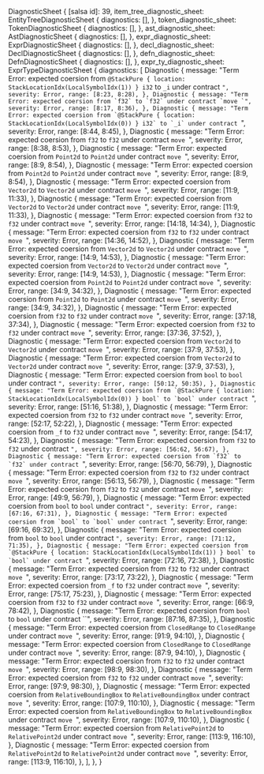 DiagnosticSheet {
    [salsa id]: 39,
    item_tree_diagnostic_sheet: EntityTreeDiagnosticSheet {
        diagnostics: [],
    },
    token_diagnostic_sheet: TokenDiagnosticSheet {
        diagnostics: [],
    },
    ast_diagnostic_sheet: AstDiagnosticSheet {
        diagnostics: [],
    },
    expr_diagnostic_sheet: ExprDiagnosticSheet {
        diagnostics: [],
    },
    decl_diagnostic_sheet: DeclDiagnosticSheet {
        diagnostics: [],
    },
    defn_diagnostic_sheet: DefnDiagnosticSheet {
        diagnostics: [],
    },
    expr_ty_diagnostic_sheet: ExprTypeDiagnosticSheet {
        diagnostics: [
            Diagnostic {
                message: "Term Error: expected coersion from `@StackPure { location: StackLocationIdx(LocalSymbolIdx(1)) } i32` to `_i` under contract ``",
                severity: Error,
                range: [8:23, 8:28),
            },
            Diagnostic {
                message: "Term Error: expected coersion from `f32` to `f32` under contract `move `",
                severity: Error,
                range: [8:17, 8:36),
            },
            Diagnostic {
                message: "Term Error: expected coersion from `@StackPure { location: StackLocationIdx(LocalSymbolIdx(0)) } i32` to `_i` under contract ``",
                severity: Error,
                range: [8:44, 8:45),
            },
            Diagnostic {
                message: "Term Error: expected coersion from `f32` to `f32` under contract `move `",
                severity: Error,
                range: [8:38, 8:53),
            },
            Diagnostic {
                message: "Term Error: expected coersion from `Point2d` to `Point2d` under contract `move `",
                severity: Error,
                range: [8:9, 8:54),
            },
            Diagnostic {
                message: "Term Error: expected coersion from `Point2d` to `Point2d` under contract `move `",
                severity: Error,
                range: [8:9, 8:54),
            },
            Diagnostic {
                message: "Term Error: expected coersion from `Vector2d` to `Vector2d` under contract `move `",
                severity: Error,
                range: [11:9, 11:33),
            },
            Diagnostic {
                message: "Term Error: expected coersion from `Vector2d` to `Vector2d` under contract `move `",
                severity: Error,
                range: [11:9, 11:33),
            },
            Diagnostic {
                message: "Term Error: expected coersion from `f32` to `f32` under contract `move `",
                severity: Error,
                range: [14:18, 14:34),
            },
            Diagnostic {
                message: "Term Error: expected coersion from `f32` to `f32` under contract `move `",
                severity: Error,
                range: [14:36, 14:52),
            },
            Diagnostic {
                message: "Term Error: expected coersion from `Vector2d` to `Vector2d` under contract `move `",
                severity: Error,
                range: [14:9, 14:53),
            },
            Diagnostic {
                message: "Term Error: expected coersion from `Vector2d` to `Vector2d` under contract `move `",
                severity: Error,
                range: [14:9, 14:53),
            },
            Diagnostic {
                message: "Term Error: expected coersion from `Point2d` to `Point2d` under contract `move `",
                severity: Error,
                range: [34:9, 34:32),
            },
            Diagnostic {
                message: "Term Error: expected coersion from `Point2d` to `Point2d` under contract `move `",
                severity: Error,
                range: [34:9, 34:32),
            },
            Diagnostic {
                message: "Term Error: expected coersion from `f32` to `f32` under contract `move `",
                severity: Error,
                range: [37:18, 37:34),
            },
            Diagnostic {
                message: "Term Error: expected coersion from `f32` to `f32` under contract `move `",
                severity: Error,
                range: [37:36, 37:52),
            },
            Diagnostic {
                message: "Term Error: expected coersion from `Vector2d` to `Vector2d` under contract `move `",
                severity: Error,
                range: [37:9, 37:53),
            },
            Diagnostic {
                message: "Term Error: expected coersion from `Vector2d` to `Vector2d` under contract `move `",
                severity: Error,
                range: [37:9, 37:53),
            },
            Diagnostic {
                message: "Term Error: expected coersion from `bool` to `bool` under contract ``",
                severity: Error,
                range: [50:12, 50:35),
            },
            Diagnostic {
                message: "Term Error: expected coersion from `@StackPure { location: StackLocationIdx(LocalSymbolIdx(0)) } bool` to `bool` under contract ``",
                severity: Error,
                range: [51:16, 51:38),
            },
            Diagnostic {
                message: "Term Error: expected coersion from `f32` to `f32` under contract `move `",
                severity: Error,
                range: [52:17, 52:22),
            },
            Diagnostic {
                message: "Term Error: expected coersion from `_f` to `f32` under contract `move `",
                severity: Error,
                range: [54:17, 54:23),
            },
            Diagnostic {
                message: "Term Error: expected coersion from `f32` to `f32` under contract ``",
                severity: Error,
                range: [56:62, 56:67),
            },
            Diagnostic {
                message: "Term Error: expected coersion from `f32` to `f32` under contract ``",
                severity: Error,
                range: [56:70, 56:79),
            },
            Diagnostic {
                message: "Term Error: expected coersion from `f32` to `f32` under contract `move `",
                severity: Error,
                range: [56:13, 56:79),
            },
            Diagnostic {
                message: "Term Error: expected coersion from `f32` to `f32` under contract `move `",
                severity: Error,
                range: [49:9, 56:79),
            },
            Diagnostic {
                message: "Term Error: expected coersion from `bool` to `bool` under contract ``",
                severity: Error,
                range: [67:16, 67:31),
            },
            Diagnostic {
                message: "Term Error: expected coersion from `bool` to `bool` under contract ``",
                severity: Error,
                range: [69:16, 69:32),
            },
            Diagnostic {
                message: "Term Error: expected coersion from `bool` to `bool` under contract ``",
                severity: Error,
                range: [71:12, 71:35),
            },
            Diagnostic {
                message: "Term Error: expected coersion from `@StackPure { location: StackLocationIdx(LocalSymbolIdx(1)) } bool` to `bool` under contract ``",
                severity: Error,
                range: [72:16, 72:38),
            },
            Diagnostic {
                message: "Term Error: expected coersion from `f32` to `f32` under contract `move `",
                severity: Error,
                range: [73:17, 73:22),
            },
            Diagnostic {
                message: "Term Error: expected coersion from `_f` to `f32` under contract `move `",
                severity: Error,
                range: [75:17, 75:23),
            },
            Diagnostic {
                message: "Term Error: expected coersion from `f32` to `f32` under contract `move `",
                severity: Error,
                range: [66:9, 78:42),
            },
            Diagnostic {
                message: "Term Error: expected coersion from `bool` to `bool` under contract ``",
                severity: Error,
                range: [87:16, 87:35),
            },
            Diagnostic {
                message: "Term Error: expected coersion from `ClosedRange` to `ClosedRange` under contract `move `",
                severity: Error,
                range: [91:9, 94:10),
            },
            Diagnostic {
                message: "Term Error: expected coersion from `ClosedRange` to `ClosedRange` under contract `move `",
                severity: Error,
                range: [87:9, 94:10),
            },
            Diagnostic {
                message: "Term Error: expected coersion from `f32` to `f32` under contract `move `",
                severity: Error,
                range: [98:9, 98:30),
            },
            Diagnostic {
                message: "Term Error: expected coersion from `f32` to `f32` under contract `move `",
                severity: Error,
                range: [97:9, 98:30),
            },
            Diagnostic {
                message: "Term Error: expected coersion from `RelativeBoundingBox` to `RelativeBoundingBox` under contract `move `",
                severity: Error,
                range: [107:9, 110:10),
            },
            Diagnostic {
                message: "Term Error: expected coersion from `RelativeBoundingBox` to `RelativeBoundingBox` under contract `move `",
                severity: Error,
                range: [107:9, 110:10),
            },
            Diagnostic {
                message: "Term Error: expected coersion from `RelativePoint2d` to `RelativePoint2d` under contract `move `",
                severity: Error,
                range: [113:9, 116:10),
            },
            Diagnostic {
                message: "Term Error: expected coersion from `RelativePoint2d` to `RelativePoint2d` under contract `move `",
                severity: Error,
                range: [113:9, 116:10),
            },
        ],
    },
}
